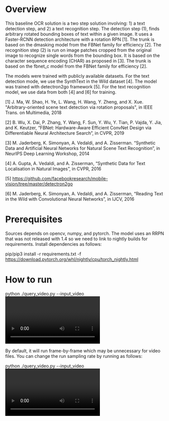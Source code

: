 # Overview

This baseline OCR solution is a two step solution involving: 1) a text detection step, and 2) a text recognition step. The detection step (1), finds arbitrary rotated bounding boxes of text within a given image. It uses a Faster-RCNN detection architecture with a rotation RPN [1]. The trunk is based on the dmasking model from the FBNet family for efficiency [2]. The recognition step (2) is run on image patches cropped from the original image to recognize single words from the bounding box. It is based on the character sequence encoding (CHAR) as proposed in [3]. The trunk is based on the fbnet_c model from the FBNet family for efficiency [2].

The models were trained with publicly available datasets. For the text detection mode, we use the SynthText in the Wild dataset [4]. The model was trained with detectron2go framework [5]. For the text recognition model, we use data from both [4] and [6] for training. 

[1] J. Ma, W. Shao, H. Ye, L. Wang, H. Wang, Y. Zheng, and X. Xue. "Arbitrary-oriented scene text detection via rotation proposals",  in IEEE Trans. on Multimedia, 2018

[2] B. Wu, X. Dai, P. Zhang, Y. Wang, F. Sun, Y. Wu, Y. Tian, P. Vajda, Y. Jia, and K. Keutzer, “FBNet: Hardware-Aware Efficient ConvNet Design via Differentiable Neural Architecture Search”, in CVPR, 2019

[3] M. Jaderberg, K. Simonyan, A. Vedaldi, and A. Zisserman. “Synthetic Data and Artificial Neural Networks for Natural Scene Text Recognition”, in NeurIPS Deep Learning Workshop, 2014

[4] A. Gupta, A. Vedaldi, and A. Zisserman, “Synthetic Data for Text Localisation in Natural Images”, in CVPR, 2016

[5] https://github.com/facebookresearch/mobile-vision/tree/master/detectron2go

[6] M. Jaderberg, K. Simonyan, A. Vedaldi, and A. Zisserman, “Reading Text in the Wild with Convolutional Neural Networks”, in IJCV, 2016

# Prerequisites

Sources depends on opencv, numpy, and pytorch. The model uses an RRPN that was not released with 1.4 so we need to link to nightly builds for requirements. Install dependencies as follows:

pip/pip3 install -r requirements.txt -f https://download.pytorch.org/whl/nightly/cpu/torch_nightly.html


# How to run

  python ./query_video.py --input_video <video file> --query_file <query text file> --config_file ./config.json

By default, it will run frame-by-frame which may be unnecessary for video files. You can change the run sampling rate by running as follows:

  python ./query_video.py --input_video <video file> --query_file <query text file> --config_file ./config.json --sample_rate 10
